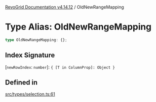 [RevoGrid Documentation v4.14.12](README.md) / OldNewRangeMapping

# Type Alias: OldNewRangeMapping

```ts
type OldNewRangeMapping: {};
```

## Index Signature

 \[`newRowIndex`: `number`\]: `{ [T in ColumnProp]: Object }`

## Defined in

[src/types/selection.ts:61](https://github.com/revolist/revogrid/blob/ee1081dbd910f211c490863a4b642535e5dce01e/src/types/selection.ts#L61)
